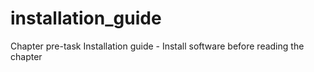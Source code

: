 # installation_guide
Chapter pre-task Installation guide - Install software before reading the chapter
